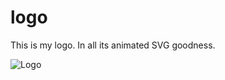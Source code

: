 logo
====

This is my logo. In all its animated SVG goodness.

![Logo](https://rawgit.com/RangerMauve/logo/master/RangerMauve.svg)
